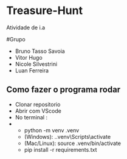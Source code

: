 # Treasure-Hunt
Atividade de i.a

#Grupo
- Bruno Tasso Savoia
- Vitor Hugo 
- Nicole Silvestrini
- Luan Ferreira

## Como fazer o programa rodar
- Clonar repositorio
- Abrir com VScode
- No terminal :
- -  python -m venv .venv
  -  (Windows): .\.venv\Scripts\activate 
  -  (Mac/Linux): source .venv/bin/activate 
  -  pip install -r requirements.txt





